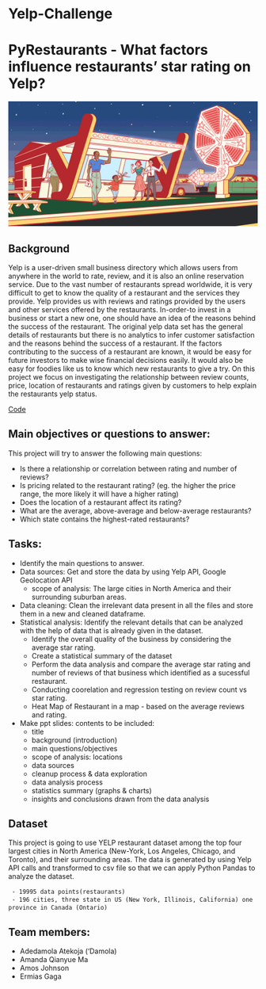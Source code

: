 # Yelp-Challenge 

# PyRestaurants -  What factors influence restaurants’ star rating on Yelp?
![Yelp](Images/yelp.gif)

## Background
Yelp is a user-driven small business directory which allows users from anywhere in the world to rate, review, and it is also an online reservation service. Due to the vast number of restaurants spread worldwide, it is very difficult to get to know the quality of a restaurant and the services they provide. Yelp provides us with reviews and ratings provided by the users and other services offered by the restaurants. In-order-to invest in a business or start a new one, one should have an idea of the reasons behind the success of the restaurant. The original yelp data set has the general details of restaurants but there is no analytics to infer customer satisfaction and the reasons behind the success of a restaurant. If the factors contributing to the success of a restaurant are known, it would be easy for future investors to make wise financial decisions easily. It would also be easy for foodies like us to know which new restaurants to give a try. On this project we focus on investigating the relationship between review counts, price, location of restaurants and ratings given by customers to help explain the restaurants yelp status.

[Code](https://nbviewer.ipython.org/github/ermiasgelaye/Yelp-Challenge/blob/master/pyRestaurants/yelp-challenge.ipynb)




## Main objectives or questions to answer:
 This project will try to answer the following main questions: 
*  Is there a relationship or correlation between rating and number of reviews?
*  Is pricing related to the restaurant rating? (eg. the higher the price range, the more likely it will have a higher rating)
*  Does the location of a restaurant affect its rating?
*  What are the average, above-average and below-average restaurants?
*  Which state contains the highest-rated restaurants?

## Tasks:
* Identify the main questions to answer.
* Data sources: Get and store the data by using Yelp API, Google Geolocation API
  * scope of analysis: The large cities in North America and their surrounding suburban areas.
* Data cleaning: Clean the irrelevant data present in all the files and store them in a new and cleaned dataframe.
* Statistical analysis: Identify the relevant details that can be analyzed with the help of data that is already given in the dataset.
  * Identify the overall quality of the business by considering the average star rating.
  * Create a statistical summary of the dataset
  * Perform the data analysis and compare the average star rating and number of reviews of that business which identified as a sucessful restaurant.
  * Conducting coorelation and regression testing on review count vs star rating. 
  * Heat Map of Restaurant in a map - based on the average reviews and rating.
* Make ppt slides: contents to be included:
	 - title
	 - background (introduction)
 	 - main questions/objectives
	 - scope of analysis: locations
 	 - data sources
 	 - cleanup process & data exploration
 	 - data analysis process
 	 - statistics summary (graphs & charts)
	 - insights and conclusions drawn from the data analysis

## Dataset 
This project is going to use YELP restaurant dataset among the top four largest cities in North America (New-York, Los Angeles, Chicago, and Toronto), and their surrounding areas. The data is generated by using Yelp API calls and transformed to csv file so that we can apply Python Pandas to analyze the dataset.
            
     - 19995 data points(restaurants)
     - 196 cities, three state in US (New York, Illinois, California) one province in Canada (Ontario)

## Team members:
 - Adedamola Atekoja (‘Damola)
 - Amanda Qianyue Ma
 - Amos Johnson  
 - Ermias Gaga 


